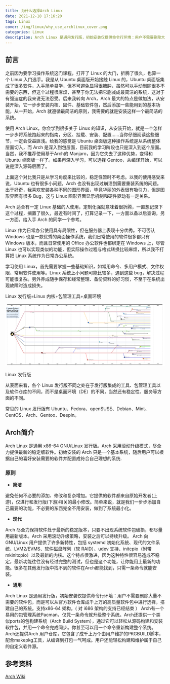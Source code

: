 ```yaml
---
title: 为什么选择Arch Linux
date: 2021-12-18 17:16:20
tags: Linux
cover: /img/linux/why_use_archlinux_cover.png
categories: Linux
description: Arch Linux 是通用发行版，初始安装仅提供命令行环境：用户不需要删除大量不需要的软件包，而是可以从官方软件仓库成千上万的高质量软件包中进行选择，搭建自己的系统。
---
```


## 前言

之前因为要学习操作系统这门课程，打开了 Linux 的大门，折腾了很久，也算一个 Linux 入门选手。我是从 Ubuntu 桌面版开始接触 Linux 的，Ubuntu 桌面版集成了很多软件，入手简单易学，但不可避免显得很臃肿，虽然可以手动删除很多不需要的东西，但这个过程很麻烦，甚至于你无法把它删减成最简洁的系统，这对于有强迫症的我来说无法忍受。后来我转向 Arch，Arch 最大的特点是做加法，从安装开始，它一步步安装内核、固件、基础软件包，然后添加一些能用到的基本功能，从一开始，Arch 就遵循最简洁的原则，我需要的就是安装这样一个最简洁的系统。

使用 Arch Linux，你会学到很多关于 Linux 的知识，从安装开始，就是一个怎样一步步将系统跑起来的指南，分区、挂载、安装、配置……当你仔细阅读这些细节，一定会受益匪浅。给我的感觉是 Ubuntu 桌面版这种操作系统是从系统整体层面切入，而 Arch 是深入到包层面，目前我的学习阶段也只是深入到这个层面。当然，我不推荐使用基于Arch的 Manjaro，因为它失去了这种优势，变得和 Ubuntu 桌面版一样了。如果再深入学习，可以选择 Gentoo，从编译开始，可以说是深入源码层面了。

上面这个对比我只是从学习角度来比较的，稳定性暂时不考虑。以我的使用感受来说，Ubuntu 也有很多小问题，Arch 也没有出现过崩溃到需要重装系统的问题。出于好奇，我喜欢安装各种不同的图形界面，毕竟华丽的外表很有吸引力，但是图形界面有很多 Bug，这与 Linux 图形界面显示机制和硬件驱动有一定关系。

Arch 适合有一定 Linux 基础的人使用，定制化强就意味着很折腾，一直想记录下这个过程，搁置了很久，最近有时间了，打算记录一下，一方面以备以后查询，另一方面，给入手 Arch 的同学一个参考。

Linux 作为日常办公使用具有局限性，但在服务器上表现十分优秀。不可否认 Windows 也是一款优秀的桌面操作系统，我们日常使用的软件很多都只有 Windows 版本，而且日常使用的 Office 办公软件也都绑定在 Windows 上，尽管 Linux 也可以实现类似的功能，但实际操作过程与格式转换比较麻烦，所以我不打算把 Linux 系统作为日常办公系统。

学习使用 Linux，首先需要掌握一些基础知识，如常用命令、多用户模式、文件权限、常用软件使用等。Linux 系统上小问题可能比较多，遇到这些 bug，解决过程可能很复杂。另外养成随手保存和经常整理、备份资料的好习惯，不至于在系统出现故障时造成损失。

Linux 发行版=Linux 内核+包管理工具+桌面环境

![linux distributions](/img/linux/linux_distributions.png)

Linux 发行版

从表面来看，各个 Linux 发行版不同之处在于发行版集成的工具、包管理工具以及软件仓库的不同，而不是桌面环境（DE）的不同，当然还有稳定性、服务等方面的不同。

常见的 Linux 发行版有 Ubuntu、Fedora、openSUSE、Debian、Mint、CentOS、Arch、Gentoo、Deepin。

## Arch简介

Arch Linux 是通用 x86-64 GNU/Linux 发行版。Arch 采用滚动升级模式，尽全力提供最新的稳定版软件。初始安装的 Arch 只是一个基本系统，随后用户可以根据自己的喜好安装需要的软件并配置成符合自己理想的系统.

### **原则**

- **简洁**

避免任何不必要的添加、修改和复杂增加。它提供的软件都来自原始开发者(上游)，仅进行和发行版(下游)相关的最小修改。简单来说，就是我们一步步添加自己需要的功能，不必要的东西完全不用安装，做到了系统最小化。

- **现代**

Arch 尽全力保持软件处于最新的稳定版本，只要不出现系统软件包破损，都尽量用最新版本。Arch 采用滚动升级策略，安装之后可以持续升级。 Arch 向 GNU/Linux 用户提供了许多新特性，包括 systemd 初始化系统、现代的文件系统、LVM2/EVMS、软件磁盘阵列（软 RAID）、udev 支持、initcpio（附带 mkinitcpio）以及最新的内核。这个特点很激进，因为这种特性很容易造成不稳定，最新功能往往没有经过完整的测试，但也是这个功能，让你能用上最新的功能。很多在其他发行版中找不到的软件在Arch都能找到，只需一条命令就能安装。

- **通用**

Arch Linux 是通用发行版，初始安装仅提供命令行环境：用户不需要删除大量不需要的软件包，而是可以从官方软件仓库成千上万的高质量软件包中进行选择，搭建自己的系统。支持x86-64 架构。( 对 i686 架构的支持已经结束 ） Arch有一个易用的包管理系统Pacman，仅凭一条命令就升级整个系统。Arch还提供一个类似ports的包构建系统（Arch Build System），通过它可以轻松从源码构建和安装软件包，并用一个命令完成同步。你甚至可以用一个命令重新构建整个系统。Arch还提供Arch 用户仓库，它包含了成千上万个由用户维护的PKGBUILD脚本，配合makepkg工具，从编译到打包一气呵成。用户还能轻松构建和维护属于自己的自定义软件源。

## 参考资料

[Arch Wiki](http://link.zhihu.com/?target=https%3A//wiki.archlinux.org/title/Table_of_contents)
